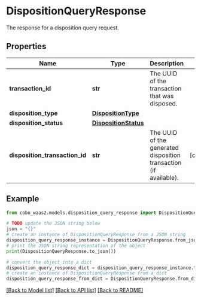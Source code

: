 # DispositionQueryResponse

The response for a disposition query request.

## Properties

Name | Type | Description | Notes
------------ | ------------- | ------------- | -------------
**transaction_id** | **str** | The UUID of the transaction that was disposed. | 
**disposition_type** | [**DispositionType**](DispositionType.md) |  | 
**disposition_status** | [**DispositionStatus**](DispositionStatus.md) |  | 
**disposition_transaction_id** | **str** | The UUID of the generated disposition transaction (if available). | [optional] 

## Example

```python
from cobo_waas2.models.disposition_query_response import DispositionQueryResponse

# TODO update the JSON string below
json = "{}"
# create an instance of DispositionQueryResponse from a JSON string
disposition_query_response_instance = DispositionQueryResponse.from_json(json)
# print the JSON string representation of the object
print(DispositionQueryResponse.to_json())

# convert the object into a dict
disposition_query_response_dict = disposition_query_response_instance.to_dict()
# create an instance of DispositionQueryResponse from a dict
disposition_query_response_from_dict = DispositionQueryResponse.from_dict(disposition_query_response_dict)
```
[[Back to Model list]](../README.md#documentation-for-models) [[Back to API list]](../README.md#documentation-for-api-endpoints) [[Back to README]](../README.md)


